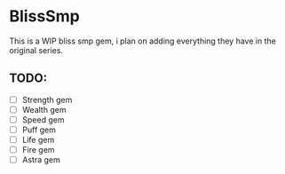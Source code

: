 # BlissSmp

This is a WIP bliss smp gem, i plan on adding everything they have in the original series.


## TODO:

- [ ] Strength gem
- [ ] Wealth gem
- [ ] Speed gem
- [ ] Puff gem
- [ ] Life gem
- [ ] Fire gem
- [ ] Astra gem
